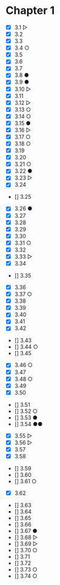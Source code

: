 # Chapter 1

- [x] 3.1 ▷
- [x] 3.2
- [x] 3.3
- [x] 3.4 ○
- [x] 3.5
- [x] 3.6
- [x] 3.7
- [x] 3.8 ●
- [x] 3.9 ●
- [x] 3.10 ▷
- [x] 3.11
- [x] 3.12 ▷
- [x] 3.13 ○
- [x] 3.14 ○
- [x] 3.15 ●
- [x] 3.16 ▷
- [x] 3.17 ○
- [x] 3.18 ○
- [x] 3.19
- [x] 3.20
- [x] 3.21 ○
- [x] 3.22 ●
- [x] 3.23 ▷
- [x] 3.24
- [] 3.25
- [x] 3.26 ●
- [x] 3.27
- [x] 3.28
- [x] 3.29
- [x] 3.30
- [x] 3.31 ○
- [x] 3.32
- [x] 3.33 ▷
- [x] 3.34
- [] 3.35
- [x] 3.36
- [x] 3.37 ○
- [x] 3.38
- [x] 3.39
- [x] 3.40
- [x] 3.41
- [x] 3.42
- [] 3.43
- [] 3.44 ○
- [] 3.45
- [x] 3.46 ○
- [x] 3.47
- [x] 3.48 ○
- [x] 3.49
- [x] 3.50
- [] 3.51
- [] 3.52 ○
- [] 3.53 ●
- [] 3.54 ●●
- [x] 3.55 ▷
- [x] 3.56 ▷
- [x] 3.57
- [x] 3.58
- [] 3.59
- [] 3.60
- [] 3.61 ○
- [x] 3.62
- [] 3.63
- [] 3.64
- [] 3.65
- [] 3.66
- [] 3.67 ●
- [] 3.68 ▷
- [] 3.69 ▷
- [] 3.70 ○
- [] 3.71
- [] 3.72
- [] 3.73 ○
- [] 3.74 ○
